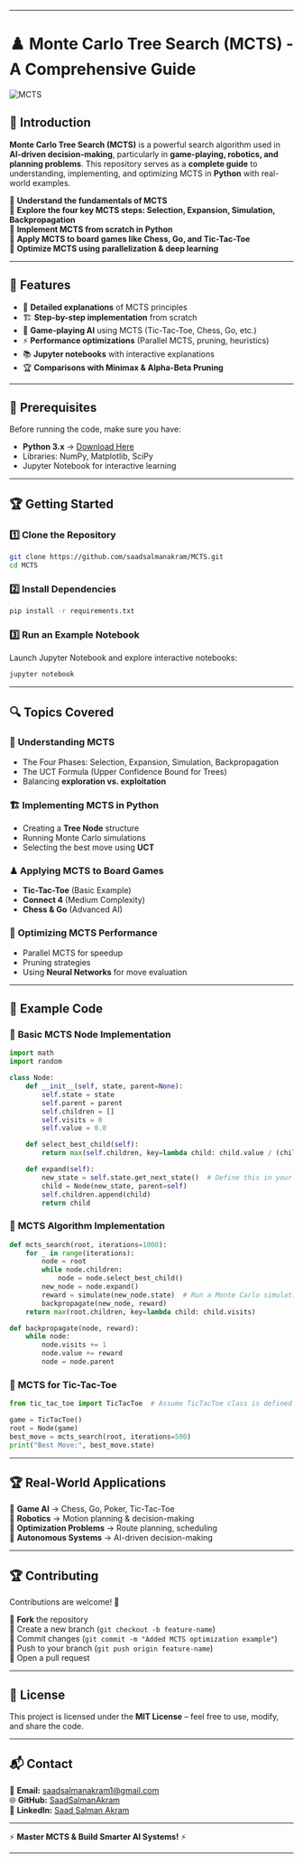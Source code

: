 
---

# ♟️ Monte Carlo Tree Search (MCTS) - A Comprehensive Guide  

![MCTS](https://cdn.pixabay.com/photo/2017/01/29/16/40/chess-2018673_1280.jpg)  

## 📝 Introduction  

**Monte Carlo Tree Search (MCTS)** is a powerful search algorithm used in **AI-driven decision-making**, particularly in **game-playing, robotics, and planning problems**. This repository serves as a **complete guide** to understanding, implementing, and optimizing MCTS in **Python** with real-world examples.  

📌 **Understand the fundamentals of MCTS**  
📌 **Explore the four key MCTS steps: Selection, Expansion, Simulation, Backpropagation**  
📌 **Implement MCTS from scratch in Python**  
📌 **Apply MCTS to board games like Chess, Go, and Tic-Tac-Toe**  
📌 **Optimize MCTS using parallelization & deep learning**  

---

## 🚀 Features  

- 📖 **Detailed explanations** of MCTS principles  
- 🏗 **Step-by-step implementation** from scratch  
- 🎲 **Game-playing AI** using MCTS (Tic-Tac-Toe, Chess, Go, etc.)  
- ⚡ **Performance optimizations** (Parallel MCTS, pruning, heuristics)  
- 📚 **Jupyter notebooks** with interactive explanations  
- 🏆 **Comparisons with Minimax & Alpha-Beta Pruning**  

---

## 📌 Prerequisites  

Before running the code, make sure you have:  

- **Python 3.x** → [Download Here](https://www.python.org/downloads/)  
- Libraries: NumPy, Matplotlib, SciPy  
- Jupyter Notebook for interactive learning  

---

## 🏆 Getting Started  

### 1️⃣ Clone the Repository  
```bash
git clone https://github.com/saadsalmanakram/MCTS.git
cd MCTS
```

### 2️⃣ Install Dependencies  
```bash
pip install -r requirements.txt
```

### 3️⃣ Run an Example Notebook  
Launch Jupyter Notebook and explore interactive notebooks:  
```bash
jupyter notebook
```

---

## 🔍 Topics Covered  

### 📖 **Understanding MCTS**  
- The Four Phases: Selection, Expansion, Simulation, Backpropagation  
- The UCT Formula (Upper Confidence Bound for Trees)  
- Balancing **exploration vs. exploitation**  

### 🏗 **Implementing MCTS in Python**  
- Creating a **Tree Node** structure  
- Running Monte Carlo simulations  
- Selecting the best move using **UCT**  

### ♟ **Applying MCTS to Board Games**  
- **Tic-Tac-Toe** (Basic Example)  
- **Connect 4** (Medium Complexity)  
- **Chess & Go** (Advanced AI)  

### 🚀 **Optimizing MCTS Performance**  
- Parallel MCTS for speedup  
- Pruning strategies  
- Using **Neural Networks** for move evaluation  

---

## 🚀 Example Code  

### 🎲 **Basic MCTS Node Implementation**  
```python
import math
import random

class Node:
    def __init__(self, state, parent=None):
        self.state = state
        self.parent = parent
        self.children = []
        self.visits = 0
        self.value = 0.0

    def select_best_child(self):
        return max(self.children, key=lambda child: child.value / (child.visits + 1e-6) + math.sqrt(2 * math.log(self.visits + 1) / (child.visits + 1)))

    def expand(self):
        new_state = self.state.get_next_state()  # Define this in your game logic
        child = Node(new_state, parent=self)
        self.children.append(child)
        return child
```

### 🎲 **MCTS Algorithm Implementation**  
```python
def mcts_search(root, iterations=1000):
    for _ in range(iterations):
        node = root
        while node.children:
            node = node.select_best_child()
        new_node = node.expand()
        reward = simulate(new_node.state)  # Run a Monte Carlo simulation
        backpropagate(new_node, reward)
    return max(root.children, key=lambda child: child.visits)

def backpropagate(node, reward):
    while node:
        node.visits += 1
        node.value += reward
        node = node.parent
```

### 🎲 **MCTS for Tic-Tac-Toe**  
```python
from tic_tac_toe import TicTacToe  # Assume TicTacToe class is defined

game = TicTacToe()
root = Node(game)
best_move = mcts_search(root, iterations=500)
print("Best Move:", best_move.state)
```

---

## 🏆 Real-World Applications  

📌 **Game AI** → Chess, Go, Poker, Tic-Tac-Toe  
📌 **Robotics** → Motion planning & decision-making  
📌 **Optimization Problems** → Route planning, scheduling  
📌 **Autonomous Systems** → AI-driven decision-making  

---

## 🏆 Contributing  

Contributions are welcome! 🚀  

🔹 **Fork** the repository  
🔹 Create a new branch (`git checkout -b feature-name`)  
🔹 Commit changes (`git commit -m "Added MCTS optimization example"`)  
🔹 Push to your branch (`git push origin feature-name`)  
🔹 Open a pull request  

---

## 📜 License  

This project is licensed under the **MIT License** – feel free to use, modify, and share the code.  

---

## 📬 Contact  

📧 **Email:** saadsalmanakram1@gmail.com  
🌐 **GitHub:** [SaadSalmanAkram](https://github.com/saadsalmanakram)  
💼 **LinkedIn:** [Saad Salman Akram](https://www.linkedin.com/in/saadsalmanakram/)  

---

⚡ **Master MCTS & Build Smarter AI Systems!** ⚡  

---

